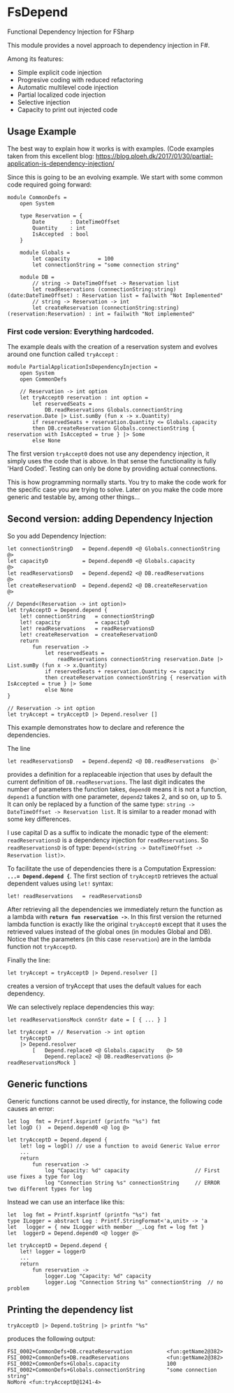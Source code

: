 # FsDepend
Functional Dependency Injection for FSharp

This module provides a novel approach to dependency injection in F#.

Among its features:
- Simple explicit code injection
- Progresive coding with reduced refactoring
- Automatic multilevel code injection
- Partial localized code injection
- Selective injection
- Capacity to print out injected code

## Usage Example
The best way to explain how it works is with examples. 
(Code examples taken from this excellent blog:
https://blog.ploeh.dk/2017/01/30/partial-application-is-dependency-injection/

Since this is going to be an evolving example. We start with  some common code required going forward:

    module CommonDefs =
        open System

        type Reservation = {
            Date        : DateTimeOffset
            Quantity    : int
            IsAccepted  : bool
        }

        module Globals =
            let capacity         = 100
            let connectionString = "some connection string"

        module DB =
            // string -> DateTimeOffset -> Reservation list
            let readReservations (connectionString:string) (date:DateTimeOffset) : Reservation list = failwith "Not Implemented"
            // string -> Reservation -> int
            let createReservation (connectionString:string) (reservation:Reservation) : int = failwith "Not implemented"

### First code version: Everything hardcoded.

The example deals with the creation of a reservation system and evolves around one function called `tryAccept` :

    module PartialApplicationIsDependencyInjection =
        open System
        open CommonDefs

        // Reservation -> int option
        let tryAccept0 reservation : int option =
            let reservedSeats =
                DB.readReservations Globals.connectionString reservation.Date |> List.sumBy (fun x -> x.Quantity)
            if reservedSeats + reservation.Quantity <= Globals.capacity
            then DB.createReservation Globals.connectionString { reservation with IsAccepted = true } |> Some
            else None

The first version `tryAccept0` does not use any dependency injection, it simply uses the code that is above. In that sense the functionality is fully 'Hard Coded'. Testing can only be done by providing actual connections.

This is how programming normally starts. 
You try to make the code work for the specific case you are trying to solve.
Later on you make the code more generic and testable by, among other things...

## Second version: adding Dependency Injection

So you add Dependency Injection:

    let connectionStringD   = Depend.depend0 <@ Globals.connectionString  @>
    let capacityD           = Depend.depend0 <@ Globals.capacity          @>
    let readReservationsD   = Depend.depend2 <@ DB.readReservations       @>
    let createReservationD  = Depend.depend2 <@ DB.createReservation      @>

    // Depend<(Reservation -> int option)>
    let tryAcceptD = Depend.depend {
        let! connectionString   = connectionStringD
        let! capacity           = capacityD
        let! readReservations   = readReservationsD
        let! createReservation  = createReservationD
        return
            fun reservation ->
                let reservedSeats =
                    readReservations connectionString reservation.Date |> List.sumBy (fun x -> x.Quantity)
                if reservedSeats + reservation.Quantity <= capacity
                then createReservation connectionString { reservation with IsAccepted = true } |> Some
                else None
    }

    // Reservation -> int option
    let tryAccept = tryAcceptD |> Depend.resolver []

This example demonstrates how to declare and reference the dependencies.

The line

    let readReservationsD   = Depend.depend2 <@ DB.readReservations  @>` 
    
provides a definition for a replaceable 
injection that uses by default the current definition of `DB.readReservations`. The last digit indicates the number of 
parameters the function takes, `depend0` means it is not a function, `depend1` a function with one parameter, 
`depend2` takes 2, and so on, up to 5.
It can only be replaced by a function of the same type: `string -> DateTimeOffset -> Reservation list`. It is similar to a reader monad with some key differences.

I use capital D as a suffix to indicate the monadic type of the element: `readReservationsD` is a dependency injection
for `readReservations`. So `readReservationsD` is of type: `Depend<(string -> DateTimeOffset -> Reservation list)>`.

To facilitate the use of dependencies there is a Computation Expression: **`...= Depend.depend {`**. The first section of `tryAcceptD` retrieves the actual dependent values using `let!` syntax:

    let! readReservations   = readReservationsD

After retrieving all the dependencies we immediately return the function as a lambda with **`return fun reservation ->`**. In this first version the returned lambda function is exactly like the original `tryAccept0` except that it uses the retrieved values instead of the global ones (in modules Global and DB). Notice that the parameters (in this case `reservation`) are in the lambda function not `tryAcceptD`.

Finally the line:

    let tryAccept = tryAcceptD |> Depend.resolver []
    
creates a version of tryAccept that uses the default values for each dependency. 

We can selectively replace dependencies this way:

    let readReservationsMock connStr date = [ { ... } ]

    let tryAccept = // Reservation -> int option
        tryAcceptD 
        |> Depend.resolver 
            [   Depend.replace0 <@ Globals.capacity    @> 50 
                Depend.replace2 <@ DB.readReservations @> readReservationsMock ]

## Generic functions

Generic functions cannot be used directly, for instance, the following code causes an error:

    let log  fmt = Printf.ksprintf (printfn "%s") fmt
    let logD ()  = Depend.depend0 <@ log @>   
    
    let tryAcceptD = Depend.depend {
        let! log = logD() // use a function to avoid Generic Value error
        ...
        return
            fun reservation ->
                log "Capacity: %d" capacity                     // First use fixes a type for log
                log "Connection String %s" connectionString     // ERROR two different types for log

Instead we can use an interface like this:

    let  log fmt = Printf.ksprintf (printfn "%s") fmt
    type ILogger = abstract Log : Printf.StringFormat<'a,unit> -> 'a
    let   logger = { new ILogger with member __.Log fmt = log fmt }
    let  loggerD = Depend.depend0 <@ logger @>

    let tryAcceptD = Depend.depend {
        let! logger = loggerD
        ...
        return
            fun reservation ->
                logger.Log "Capacity: %d" capacity
                logger.Log "Connection String %s" connectionString  // no problem


## Printing the dependency list

    tryAcceptD |> Depend.toString |> printfn "%s"

produces the following output:

    FSI_0002+CommonDefs+DB.createReservation           <fun:getName2@382>
    FSI_0002+CommonDefs+DB.readReservations            <fun:getName2@382>
    FSI_0002+CommonDefs+Globals.capacity               100
    FSI_0002+CommonDefs+Globals.connectionString       "some connection string"
    NoMore <fun:tryAcceptD@1241-4>

